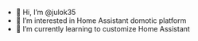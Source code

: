 - 👋 Hi, I’m @julok35
- 👀 I’m interested in Home Assistant domotic platform
- 🌱 I’m currently learning to customize Home Assistant


<!---
julok35/julok35 is a ✨ special ✨ repository because its `README.md` (this file) appears on your GitHub profile.
You can click the Preview link to take a look at your changes.
--->
